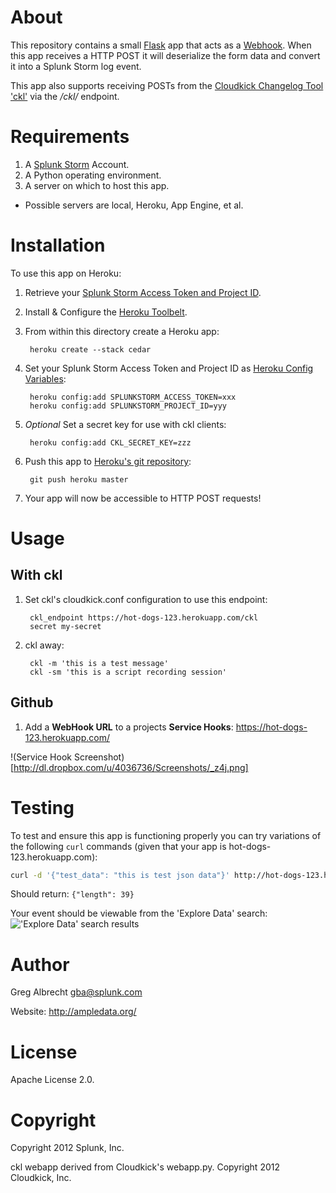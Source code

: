About
=====
This repository contains a small [Flask](http://flask.pocoo.org/) app that
acts as a [Webhook](http://www.webhooks.org/). When this app receives a HTTP
POST it will deserialize the form data and convert it into a Splunk Storm log
event.

This app also supports receiving POSTs from the
[Cloudkick Changelog Tool 'ckl'](https://support.cloudkick.com/Ckl)
via the */ckl/* endpoint.

Requirements
============

1. A [Splunk Storm](https://www.splunkstorm.com) Account.
2. A Python operating environment. 
3. A server on which to host this app.
  - Possible servers are local, Heroku, App Engine, et al.

Installation
============
To use this app on Heroku:

1. Retrieve your [Splunk Storm Access Token and Project
   ID](http://docs.splunk.com/Documentation/Storm/latest/User/UseStormsRESTAPI).
2. Install & Configure the [Heroku Toolbelt](https://toolbelt.herokuapp.com/).
3. From within this directory create a Heroku app: 

        heroku create --stack cedar

4. Set your Splunk Storm Access Token and Project ID as [Heroku Config
   Variables](https://devcenter.heroku.com/articles/config-vars):

        heroku config:add SPLUNKSTORM_ACCESS_TOKEN=xxx
        heroku config:add SPLUNKSTORM_PROJECT_ID=yyy

5. *Optional* Set a secret key for use with ckl clients:

        heroku config:add CKL_SECRET_KEY=zzz

5. Push this app to [Heroku's git
   repository](https://devcenter.heroku.com/articles/git):

        git push heroku master

6. Your app will now be accessible to HTTP POST requests!


Usage
=====

With ckl
--------

1. Set ckl's cloudkick.conf configuration to use this endpoint:

        ckl_endpoint https://hot-dogs-123.herokuapp.com/ckl
        secret my-secret

2. ckl away:

        ckl -m 'this is a test message'
        ckl -sm 'this is a script recording session'

Github
------

1. Add a **WebHook URL** to a projects **Service Hooks**:
        https://hot-dogs-123.herokuapp.com/

!(Service Hook Screenshot)[http://dl.dropbox.com/u/4036736/Screenshots/_z4j.png]


Testing
=======
To test and ensure this app is functioning properly you can try
variations of the following `curl` commands (given that your app is
hot-dogs-123.herokuapp.com):

```bash
curl -d '{"test_data": "this is test json data"}' http://hot-dogs-123.herokuapp.com/
```
Should return: `{"length": 39}`

Your event should be viewable from the 'Explore Data' search:
!['Explore Data' search
results](http://dl.dropbox.com/u/4036736/Screenshots/2nfd.png)

Author
======
Greg Albrecht <gba@splunk.com> 

Website: http://ampledata.org/

License
=======
Apache License 2.0.

Copyright
=========
Copyright 2012 Splunk, Inc.

ckl webapp derived from Cloudkick's webapp.py. Copyright 2012 Cloudkick,
Inc.

